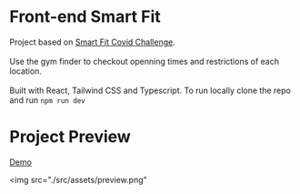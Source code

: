 # Front-end Smart Fit
Project based on <a href="https://github.com/bioritmo/front-end-code-challenge-smartsite">Smart Fit Covid Challenge</a>.
<br>
<br>
Use the gym finder to checkout openning times and restrictions of each location.
<br>
<br>
Built with React, Tailwind CSS and Typescript. To run locally clone the repo and run ```npm run dev```
# Project Preview

<a href="https://smartfit-brown.vercel.app/">Demo</a>

<img src="./src/assets/preview.png"